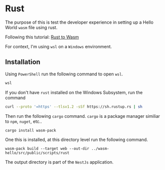 # Rust
The purpose of this is test the developer experience in setting up a Hello World `wasm` file using rust.

Following this tutorial: [Rust to Wasm](https://developer.mozilla.org/en-US/docs/WebAssembly/Rust_to_wasm)

For context, I'm using `wsl` on a `Windows` environment.

## Installation
Using `PowerShell` run the following command to open `wsl`.

``` powershell
wsl
```

If you don't have `rust` installed on the Windows Subsystem, run the command

``` sh
curl --proto '=https' --tlsv1.2 -sSf https://sh.rustup.rs | sh
```

Then run the following `cargo` command.  `cargo` is a package manager similiar to `npm`, `nuget`, etc..

``` sh
cargo install wasm-pack
```

One this is installed, at this directory level run the following command.

```
wasm-pack build --target web --out-dir ../wasm-hello/src/public/scripts/rust
```

The output directory is part of the `NestJs` application.
